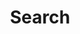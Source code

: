 ---
title: "Search"
slug: "search"
layout: "search"
summary: "search"
placeholder: "Type something..."
outputs:
    - html
    - json
menu:
    main:
        weight: 2
        params: 
            icon: search
---